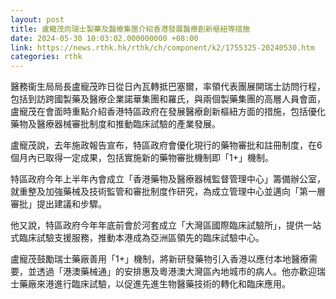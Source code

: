 ```yaml
---
layout: post
title: 盧寵茂向瑞士製藥及醫療集團介紹香港發展醫療創新樞紐等措施
date: 2024-05-30 10:03:02.000000000 +08:00
link: https://news.rthk.hk/rthk/ch/component/k2/1755325-20240530.htm
categories: rthk
---
```


醫務衞生局局長盧寵茂昨日從日內瓦轉抵巴塞爾，率領代表團展開瑞士訪問行程，包括到訪跨國製藥及醫療企業諾華集團和羅氏，與兩個製藥集團的高層人員會面，盧寵茂在會面時重點介紹香港特區政府在發展醫療創新樞紐方面的措施，包括優化藥物及醫療器械審批制度和推動臨床試驗的產業發展。

盧寵茂說，去年施政報告宣布，特區政府會優化現行的藥物審批和註冊制度，在6個月內已取得一定成果，包括實施新的藥物審批機制即「1+」機制。

特區政府今年上半年內會成立「香港藥物及醫療器械監督管理中心」籌備辦公室，就重整及加強藥械及技術監管和審批制度作研究，為成立管理中心並邁向「第一層審批」提出建議和步驟。

他又說，特區政府今年年底前會於河套成立「大灣區國際臨床試驗所」，提供一站式臨床試驗支援服務，推動本港成為亞洲區領先的臨床試驗中心。

盧寵茂鼓勵瑞士藥廠善用「1+」機制，將新研發藥物引入香港以應付本地醫療需要，並透過「港澳藥械通」的安排惠及粵港澳大灣區內地城市的病人。他亦歡迎瑞士藥廠來港進行臨床試驗，以促進先進生物醫藥技術的轉化和臨床應用。
